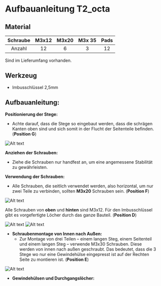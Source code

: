 # Aufbauanleitung T2_octa #
## Material ##


| Schraube | M3x12 | M3x20 | M3x 35 | Pads |
| :---:   | :---: | :---: | :---: | :---: |
| Anzahl  | 12 | 6  | 3 | 12 |



Sind im Lieferumfang vorhanden.

## Werkzeug ## 
- Imbusschlüssel 2,5mm 


## Aufbauanleitung: ##

**Positionierung der Stege:**
- Achte darauf, dass die Stege so eingebaut werden, dass die schrägen Kanten oben sind und sich somit in der Flucht der Seitenteile befinden. (**Position G**)

![Alt text](pics/Steg_Einbaurichtung_G.jpg?raw=true "Title")


**Anziehen der Schrauben:**
- Ziehe die Schrauben nur handfest an, um eine angemessene Stabilität zu gewährleisten.


**Verwendung der Schrauben:**
- Alle Schrauben, die seitlich verwendet werden, also horizontal, um nur zwei Teile zu verbinden, sollten **M3x20** Schrauben sein. (**Position F**)

![Alt text](pics/Setenansicht_20_F.jpg?raw=true "Title")


Alle Schrauben von **oben** und **hinten** sind M3x12. Für den Imbusschlüssel gibt es vorgefertigte Löcher durch das ganze Bauteil.  (**Position D**)

![Alt text](pics/Setenansicht_12_D.jpg?raw=true "Title")
![Alt text](pics/Setenansicht_12_D1.jpg?raw=true "Title")

- **Schraubenmontage von Innen nach Außen:**
  - Zur Montage von drei Teilen – einem langen Steg, einem Seitenteil und einem langen Steg – verwende M3x30 Schrauben. Diese werden von innen nach außen geschraubt. Das bedeutet, dass die 3 Stege wo nur eine Gewindehülse eingepresst ist auf der Rechten Seite zu montieren ist. (**Position E**)

![Alt text](pics/Durchgangsloch_E.jpg?raw=true "Title")


- **Gewindehülsen und Durchgangslöcher:**






